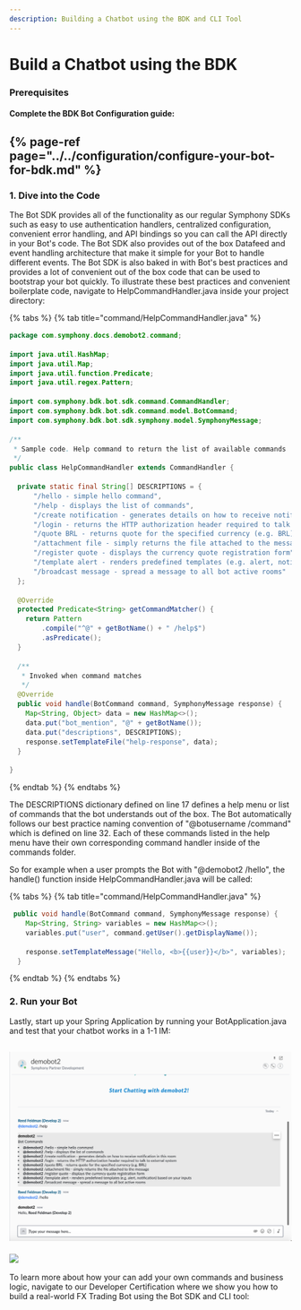 ```yaml
---
description: Building a Chatbot using the BDK and CLI Tool
---
```


# Build a Chatbot using the BDK

### Prerequisites

#### Complete the BDK Bot Configuration guide:

## {% page-ref page="../../configuration/configure-your-bot-for-bdk.md" %}

### 1. Dive into the Code

The Bot SDK provides all of the functionality as our regular Symphony SDKs such as easy to use authentication handlers, centralized configuration, convenient error handling, and API bindings so you can call the API directly in your Bot's code. The Bot SDK also provides out of the box Datafeed and event handling architecture that make it simple for your Bot to handle different events. The Bot SDK is also baked in with Bot's best practices and provides a lot of convenient out of the box code that can be used to bootstrap your bot quickly. To illustrate these best practices and convenient boilerplate code, navigate to HelpCommandHandler.java inside your project directory:

{% tabs %}
{% tab title="command/HelpCommandHandler.java" %}
```java
package com.symphony.docs.demobot2.command;

import java.util.HashMap;
import java.util.Map;
import java.util.function.Predicate;
import java.util.regex.Pattern;

import com.symphony.bdk.bot.sdk.command.CommandHandler;
import com.symphony.bdk.bot.sdk.command.model.BotCommand;
import com.symphony.bdk.bot.sdk.symphony.model.SymphonyMessage;

/**
 * Sample code. Help command to return the list of available commands
 */
public class HelpCommandHandler extends CommandHandler {

  private static final String[] DESCRIPTIONS = {
      "/hello - simple hello command",
      "/help - displays the list of commands",
      "/create notification - generates details on how to receive notification in this room",
      "/login - returns the HTTP authorization header required to talk to external system",
      "/quote BRL - returns quote for the specified currency (e.g. BRL)",
      "/attachment file - simply returns the file attached to the message",
      "/register quote - displays the currency quote registration form",
      "/template alert - renders predefined templates (e.g. alert, notification) based on your inputs",
      "/broadcast message - spread a message to all bot active rooms"
  };

  @Override
  protected Predicate<String> getCommandMatcher() {
    return Pattern
        .compile("^@" + getBotName() + " /help$")
        .asPredicate();
  }

  /**
   * Invoked when command matches
   */
  @Override
  public void handle(BotCommand command, SymphonyMessage response) {
    Map<String, Object> data = new HashMap<>();
    data.put("bot_mention", "@" + getBotName());
    data.put("descriptions", DESCRIPTIONS);
    response.setTemplateFile("help-response", data);
  }

}
```
{% endtab %}
{% endtabs %}

The DESCRIPTIONS dictionary defined on line 17 defines a help menu or list of commands that the bot understands out of the box. The Bot automatically follows our best practice naming convention of "@botusername /command" which is defined on line 32. Each of these commands listed in the help menu have their own corresponding command handler inside of the commands folder.

So for example when a user prompts the Bot with "@demobot2 /hello", the handle\(\) function inside HelpCommandHandler.java will be called:

{% tabs %}
{% tab title="command/HelpCommandHandler.java" %}
```java
 public void handle(BotCommand command, SymphonyMessage response) {
    Map<String, String> variables = new HashMap<>();
    variables.put("user", command.getUser().getDisplayName());

    response.setTemplateMessage("Hello, <b>{{user}}</b>", variables);
  }
```
{% endtab %}
{% endtabs %}

### 2.  Run your Bot

Lastly, start up your Spring Application by running your BotApplication.java and test that your chatbot works in a 1-1 IM:

## ![](../../../.gitbook/assets/screen-shot-2020-07-11-at-6.31.58-pm%20%281%29.png)

![](https://github.com/SymphonyPlatformSolutions/symphony-developers-documentation/tree/d53a0d96da58bb092bb4a07bf812b569cd918e6c/building-bots-on-symphony/.gitbook/assets/screen-shot-2020-07-11-at-6.31.58-pm%20%281%29.png)

To learn more about how your can add your own commands and business logic, navigate to our Developer Certification where we show you how to build a real-world FX Trading Bot using the Bot SDK and CLI tool:

